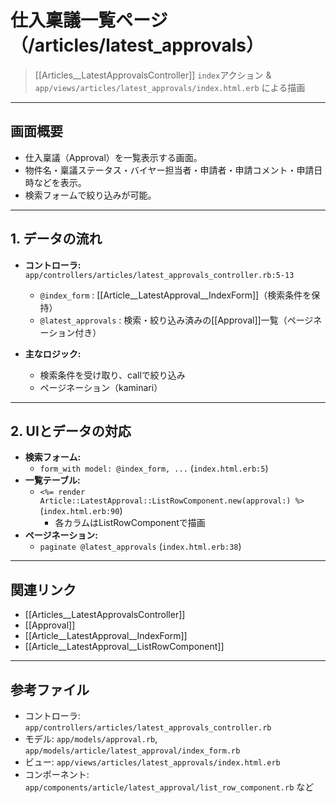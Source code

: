 # 仕入稟議一覧ページ（/articles/latest_approvals）

> [[Articles__LatestApprovalsController]] `index`アクション & `app/views/articles/latest_approvals/index.html.erb` による描画

---

## 画面概要

- 仕入稟議（Approval）を一覧表示する画面。
- 物件名・稟議ステータス・バイヤー担当者・申請者・申請コメント・申請日時などを表示。
- 検索フォームで絞り込みが可能。

---

## 1. データの流れ

- **コントローラ:** `app/controllers/articles/latest_approvals_controller.rb:5-13`
    - `@index_form` : [[Article__LatestApproval__IndexForm]]（検索条件を保持）
    - `@latest_approvals` : 検索・絞り込み済みの[[Approval]]一覧（ページネーション付き）

- **主なロジック:**
    - 検索条件を受け取り、callで絞り込み
    - ページネーション（kaminari）

---

## 2. UIとデータの対応

- **検索フォーム:**
    - `form_with model: @index_form, ...` (`index.html.erb:5`)
- **一覧テーブル:**
    - `<%= render Article::LatestApproval::ListRowComponent.new(approval:) %>` (`index.html.erb:90`)
        - 各カラムはListRowComponentで描画
- **ページネーション:**
    - `paginate @latest_approvals` (`index.html.erb:38`)

---

## 関連リンク
- [[Articles__LatestApprovalsController]]
- [[Approval]]
- [[Article__LatestApproval__IndexForm]]
- [[Article__LatestApproval__ListRowComponent]]

---

## 参考ファイル
- コントローラ: `app/controllers/articles/latest_approvals_controller.rb`
- モデル: `app/models/approval.rb`, `app/models/article/latest_approval/index_form.rb`
- ビュー: `app/views/articles/latest_approvals/index.html.erb`
- コンポーネント: `app/components/article/latest_approval/list_row_component.rb` など 